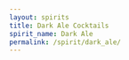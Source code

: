 ```yaml
---
layout: spirits
title: Dark Ale Cocktails
spirit_name: Dark Ale
permalink: /spirit/dark_ale/
---
```

